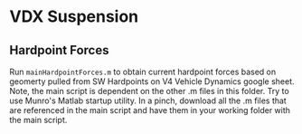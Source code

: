 # VDX Suspension

## Hardpoint Forces
Run `mainHardpointForces.m` to obtain current hardpoint forces based on geomerty pulled from SW Hardpoints on V4 Vehicle Dynamics google sheet.
Note, the main script is dependent on the other .m files in this folder. Try to use Munro's Matlab startup utility. In a pinch, download all the .m files that are referenced in the main script and have them in your working folder with the main script.
